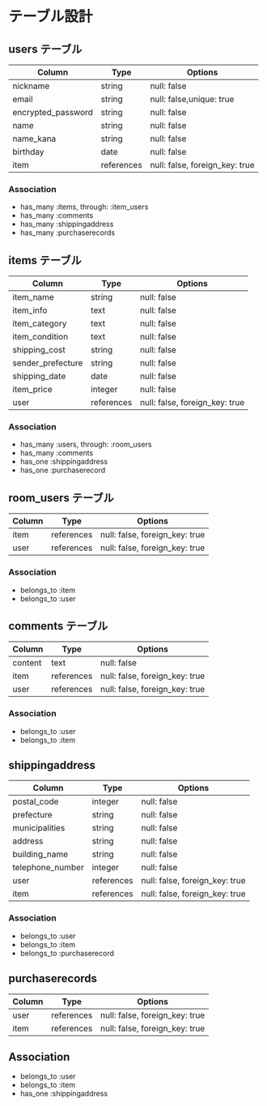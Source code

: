 # テーブル設計

## users テーブル

| Column             | Type       | Options                        |
| ------------------ | ---------- | ------------------------------ |
| nickname           | string     | null: false                    |
| email              | string     | null: false,unique: true       |
| encrypted_password | string     | null: false                    |
| name               | string     | null: false                    |
| name_kana          | string     | null: false                    |
| birthday           | date       | null: false                    |
| item               | references | null: false, foreign_key: true |

### Association

- has_many :items, through: :item_users
- has_many :comments
- has_many :shippingaddress
- has_many :purchaserecords

## items テーブル

| Column             | Type       | Options                        |
| ------------------ | ---------- | ------------------------------ |
| item_name          | string     | null: false                    |
| item_info          | text       | null: false                    |
| item_category      | text       | null: false                    |
| item_condition     | text       | null: false                    |
| shipping_cost      | string     | null: false                    |
| sender_prefecture  | string     | null: false                    |
| shipping_date      | date       | null: false                    |
| item_price         | integer    | null: false                    |
| user               | references | null: false, foreign_key: true |

### Association

- has_many :users, through: :room_users
- has_many :comments
- has_one :shippingaddress
- has_one :purchaserecord

## room_users テーブル

| Column    | Type       | Options                        |
| --------- | ---------- | ------------------------------ |
| item      | references | null: false, foreign_key: true |
| user      | references | null: false, foreign_key: true |

### Association

- belongs_to :item
- belongs_to :user

## comments テーブル
| Column    | Type       | Options                        |
| --------- | ---------- | ------------------------------ |
| content   | text       | null: false                    |
| item      | references | null: false, foreign_key: true |
| user      | references | null: false, foreign_key: true |

### Association

- belongs_to :user
- belongs_to :item

## shippingaddress

| Column             | Type       | Options                        |
| ------------------ | ---------- | ------------------------------ |
| postal_code        | integer    | null: false                    |
| prefecture         | string     | null: false                    |
| municipalities     | string     | null: false                    |
| address            | string     | null: false                    |
| building_name      | string     | null: false                    |
| telephone_number   | integer    | null: false                    |
| user               | references | null: false, foreign_key: true |
| item               | references | null: false, foreign_key: true |

### Association

- belongs_to :user
- belongs_to :item
- belongs_to :purchaserecord

## purchaserecords

| Column             | Type       | Options                        |
| ------------------ | ---------- | ------------------------------ |
| user               | references | null: false, foreign_key: true |
| item               | references | null: false, foreign_key: true |

## Association
- belongs_to :user
- belongs_to :item
- has_one :shippingaddress